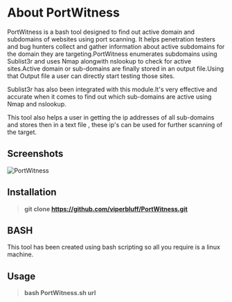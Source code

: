 # About PortWitness

PortWitness is a bash tool designed to find out active domain and subdomains of websites using port scanning. It helps penetration testers and bug hunters collect and gather information about active subdomains for the domain they are targeting.PortWitness enumerates subdomains using Sublist3r and uses Nmap alongwith nslookup to check for active sites.Active domain or sub-domains are finally stored in an output file.Using that Output file a user can directly start testing those sites.

Sublist3r has also been integrated with this module.It's very effective and accurate when it comes to find out which sub-domains are active using Nmap and nslookup.

This tool also helps a user in getting the ip addresses of all sub-domains and stores then in a text file , these ip's can be used for further scanning of the target. 

## Screenshots 

![PortWitness](https://raw.github.com/viperbluff/PortWitness/master/screenshots/PortWitness.png)

## Installation 

> **git clone https://github.com/viperbluff/PortWitness.git**

## BASH

This tool has been created using bash scripting so all you require is a linux machine. 

## Usage 

> **bash PortWitness.sh url**

